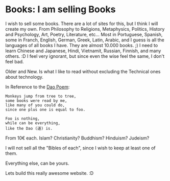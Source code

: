 # Books: I am selling Books 

I wish to sell some books. There are a lot of sites for this, but I think I will create my own. From Philosophy to Religions, Metaphysics, Politics, History and Psychology, Art, Poetry, Literature, etc... Most in Portuguese, Spanish, some in Franch, English, German, Greek, Latin, Arabic, and I guess is all the languages of all books I have. They are almost 10.000 books. ;) I need to learn Chinese and Japanese, Hindi, Vietnamit, Russian, Finnish, and many others. :D I feel very ignorant, but since even the wise feel the same, I don't feel bad. 

Older and New. Is what I like to read without excluding the Technical ones about technology. 

In Reference to the [Dao Poem](./style_of_god.md): 

```
Monkeys jump from tree to tree,
some books were read by me,
like many of you could do,
since one plus one is equal to foo.

Foo is nothing,
while can be everything,
like the Dao (道) is.
```

From 10€ each. Islam? Christianity? Buddhism? Hinduism? Judeism? 

I will not sell all the "Bibles of each", since I wish to keep at least one of them. 

Everything else, can be yours. 

Lets build this really awesome website. :D 
